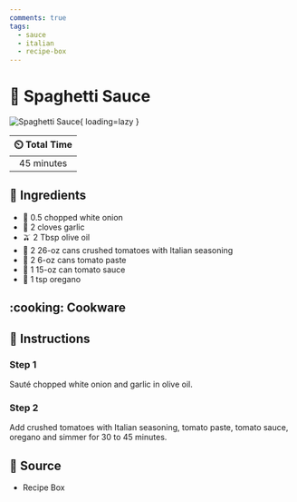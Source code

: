 ```yaml
---
comments: true
tags:
  - sauce
  - italian
  - recipe-box
---
```

# :spaghetti: Spaghetti Sauce

![Spaghetti Sauce](../assets/images/spaghetti-sauce.jpg){ loading=lazy }

| :timer_clock: Total Time |
|:-----------------------: |
| 45 minutes |

## :salt: Ingredients

- :onion: 0.5 chopped white onion
- :garlic: 2 cloves garlic
- :olive: 2 Tbsp olive oil
- :tomato: 2 26-oz cans crushed tomatoes with Italian seasoning
- :tomato: 2 6-oz cans tomato paste
- :tomato: 1 15-oz can tomato sauce
- :herb: 1 tsp oregano

## :cooking: Cookware

## :pencil: Instructions

### Step 1

Sauté chopped white onion and garlic in olive oil.

### Step 2

Add crushed tomatoes with Italian seasoning, tomato paste, tomato sauce, oregano and simmer for 30 to 45 minutes.

## :link: Source

- Recipe Box
